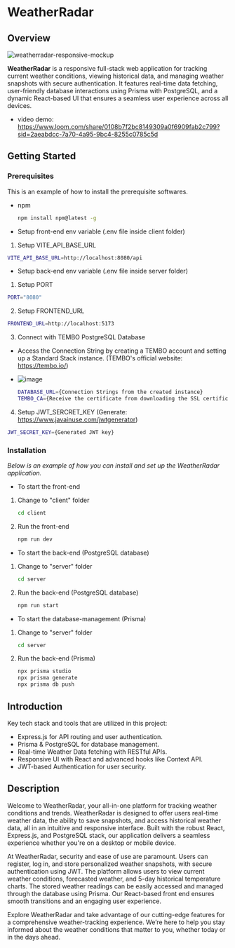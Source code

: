 # WeatherRadar

## Overview
![weatherradar-responsive-mockup](https://github.com/user-attachments/assets/ef514f5f-e04e-4672-b043-d1f1c6c9e5b4)

**WeatherRadar** is a responsive full-stack web application for tracking current weather conditions, viewing historical data, and managing weather snapshots with secure authentication. It features real-time data fetching, user-friendly database interactions using Prisma with PostgreSQL, and a dynamic React-based UI that ensures a seamless user experience across all devices.

- video demo: https://www.loom.com/share/0108b7f2bc8149309a0f6909fab2c799?sid=2aeabdcc-7a70-4a95-9bc4-8255c0785c5d

## Getting Started

### Prerequisites
This is an example of how to install the prerequisite softwares.
- npm
  ```sh
  npm install npm@latest -g
  ```
- Setup front-end env variable (.env file inside client folder)
1. Setup VITE_API_BASE_URL
  ```sh
  VITE_API_BASE_URL=http://localhost:8080/api
  ```
- Setup back-end env variable (.env file inside server folder)
1. Setup PORT
  ```sh
  PORT="8080"
  ```
2. Setup FRONTEND_URL
  ```sh
  FRONTEND_URL=http://localhost:5173
  ```
3. Connect with TEMBO PostgreSQL Database
- Access the Connection String by creating a TEMBO account and setting up a Standard Stack instance. (TEMBO's official website: https://tembo.io/)
- ![image](https://github.com/user-attachments/assets/a370139e-540c-4f38-a115-dcca5613ad70)

  ```sh
  DATABASE_URL={Connection Strings from the created instance}
  TEMBO_CA={Receive the certificate from downloading the SSL certificate}
  ```
4. Setup JWT_SERCRET_KEY (Generate: https://www.javainuse.com/jwtgenerator)
  ```sh
  JWT_SECRET_KEY={Generated JWT key}
  ```
### Installation
_Below is an example of how you can install and set up the WeatherRadar application._
- To start the front-end
1. Change to "client" folder
   ```sh
   cd client
   ```
2. Run the front-end
   ```sh
   npm run dev
   ```
- To start the back-end (PostgreSQL database)
1. Change to "server" folder
   ```sh
   cd server
   ```
2. Run the back-end (PostgreSQL database)
   ```sh
   npm run start
   ```
- To start the database-management (Prisma)
1. Change to "server" folder
   ```sh
   cd server
   ```
2. Run the back-end (Prisma)
   ```sh
   npx prisma studio
   npx prisma generate
   npx prisma db push
   ```

## Introduction
Key tech stack and tools that are utilized in this project:
- Express.js for API routing and user authentication.
- Prisma & PostgreSQL for database management.
- Real-time Weather Data fetching with RESTful APIs.
- Responsive UI with React and advanced hooks like Context API.
- JWT-based Authentication for user security.

## Description
Welcome to WeatherRadar, your all-in-one platform for tracking weather conditions and trends. WeatherRadar is designed to offer users real-time weather data, the ability to save snapshots, and access historical weather data, all in an intuitive and responsive interface. Built with the robust React, Express.js, and PostgreSQL stack, our application delivers a seamless experience whether you're on a desktop or mobile device.

At WeatherRadar, security and ease of use are paramount. Users can register, log in, and store personalized weather snapshots, with secure authentication using JWT. The platform allows users to view current weather conditions, forecasted weather, and 5-day historical temperature charts. The stored weather readings can be easily accessed and managed through the database using Prisma. Our React-based front end ensures smooth transitions and an engaging user experience.

Explore WeatherRadar and take advantage of our cutting-edge features for a comprehensive weather-tracking experience. We’re here to help you stay informed about the weather conditions that matter to you, whether today or in the days ahead.
